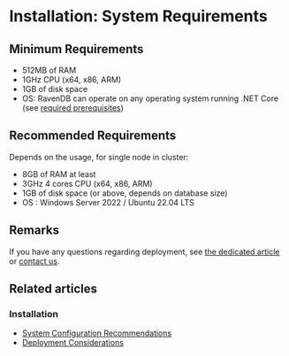 # Installation: System Requirements

## Minimum Requirements

* 512MB of RAM
* 1GHz CPU (x64, x86, ARM)
* 1GB of disk space
* OS: RavenDB can operate on any operating system running .NET Core (see [required prerequisites](../../start/getting-started#prerequisites))

## Recommended Requirements

Depends on the usage, for single node in cluster:

* 8GB of RAM at least
* 3GHz 4 cores CPU (x64, x86, ARM)
* 1GB of disk space (or above, depends on database size)
* OS : Windows Server 2022 / Ubuntu 22.04 LTS

##  Remarks

If you have any questions regarding deployment, see [the dedicated article](../../start/installation/deployment-considerations) or [contact us](https://ravendb.net/contact).

## Related articles

### Installation

- [System Configuration Recommendations](../../start/installation/system-configuration-recommendations)
- [Deployment Considerations](../../start/installation/deployment-considerations)
